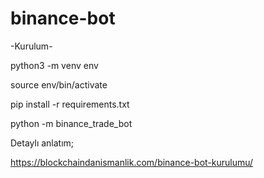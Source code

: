 # binance-bot

-Kurulum-

python3 -m venv env

source env/bin/activate

pip install -r requirements.txt

python -m binance_trade_bot

Detaylı anlatım;

https://blockchaindanismanlik.com/binance-bot-kurulumu/
